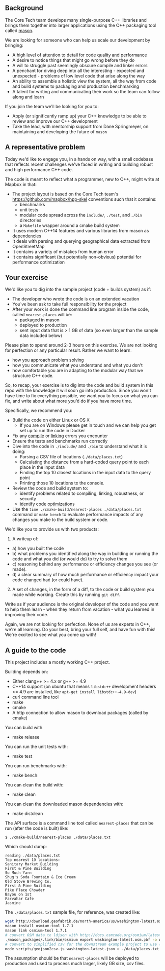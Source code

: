 ## Background

The Core Tech team develops many single-purpose C++ libraries and brings them together into larger applications using the C++ packaging tool called [mason](https://github.com/mapbox/mason/).

We are looking for someone who can help us scale our development by bringing:

 - A high level of attention to detail for code quality and performance
 - A desire to notice things that might go wrong before they do
 - A will to struggle past seemingly obscure compile and linker errors
 - A penchant for diving deep into all the interesting - expected and unexpected - problems of low level code that arise along the way
 - An ability to assemble a holistic view the system, all the way from code and build systems to packaging and production benchmarking
 - A talent for writing and communicating their work so the team can follow along and learn

If you join the team we'll be looking for you to:

 - Apply (or significantly ramp up) your C++ knowledge to be able to review and improve our C++ development
 - Take the lead, with mentorship support from Dane Springmeyer, on maintaining and developing the future of `mason`


## A representative problem

Today we'd like to engage you, in a hands on way, with a small codebase that reflects recent challenges we've faced in writing and building robust and high performance C++ code.

The code is meant to reflect what a programmer, new to C++, might write at Mapbox in that:

 - The project layout is based on the Core Tech team's https://github.com/mapbox/hpp-skel conventions such that it contains:
   - benchmarks
   - unit tests
   - modular code spread across the `include/`, `./test`, and `./bin` directories
   - a `Makefile` wrapper around a cmake build system
 - It uses modern C++14 features and various libraries from mason as dependencies
 - It deals with parsing and querying geographical data extracted from OpenStreetMap
 - It contains a variety of mistakes from human error
 - It contains significant (but potentially non-obvious) potential for performance optimization


## Your exercise

We'd like you to dig into the sample project (code + builds system) as if:

- The developer who wrote the code is on an extended vacation
- You've been ask to take full responsibility for the project
- After your work is done the command line program inside the code, called `nearest-places` will be:
  - packaged in mason
  - deployed to production
  - sent input data that is > 1 GB of data (so even larger than the sample data included below)

Please plan to spend around 2-3 hours on this exercise. We are not looking for perfection or any particular result. Rather we want to learn:

 - how you approach problem solving
 - how you communicate what you understand and what you don't
 - how comfortable you are in adapting to the modular way that we structure C++ code.

So, to recap, your exercise is to dig into the code and build system in this repo with the knowledge it will soon go into production. Since you won't have time to fix everything possible, we want you to focus on what you can fix, and write about what more you'd do if you have more time.

Specifically, we recommend you:

- Build the code on either Linux or OS X
  - If you are on Windows please get in touch and we can help you get set up to run the code in Docker
- Fix any [compile](https://github.com/mapbox/cpp/blob/master/glossary.md#compiler) or [linking](https://github.com/mapbox/cpp/blob/master/glossary.md#linking) errors you encounter
- Ensure the tests and benchmarks run correctly
- Dive into the code in `./include/` and `./bin` to understand what it is doing:
  - Parsing a CSV file of locations (`./data/places.txt`)
  - Calculating the distance from a hard-coded query point to each place in the input data
  - Finding the top 10 closest locations in the input data to the query point
  - Printing those 10 locations to the console.
- Review the code and build system to:
  - identify problems related to compiling, linking, robustness, or security
  - identify code [optimizations](https://github.com/mapbox/cpp/blob/master/glossary.md#optimization-technique)
- Use the `time ./cmake-build/nearest-places ./data/places.txt` command or `make bench` to evaluate performance impacts of any changes you make to the build system or code.

We'd like you to provide us with two products:

1) A writeup of:

- a) how you built the code
- b) what problems you identified along the way in building or running the code and what you did (or would do) to try to solve them
- c) reasoning behind any performance or efficiency changes you see (or made).
- d) a clear summary of how much performance or efficiency impact your code changed had (or could have).

2) A set of changes, in the form of a diff, to the code or build system you made while working. Create this by running `git diff`.

Write as if your audience is the original developer of the code and you want to help them learn - when they return from vacation - what you learned in improving their code.

Again, we are not looking for perfection. None of us are experts in C++, we're all learning. Do your best, bring your full self, and have fun with this! We're excited to see what you come up with!


## A guide to the code

This project includes a mostly working C++ project.

Building depends on:

 - Either clang++ >= 4.x or g++ >= 4.9
 - C++14 support (on ubuntu that means `libstdc++` development headers >= 4.9 are installed, like `apt-get install libstdc++-4.9-dev`)
 - curl command line tool
 - make
 - cmake
 - A http connection to allow mason to download packages (called by cmake)

You can build with:

 - make release

You can run the unit tests with:

 - make test

You can run benchmarks with:

 - make bench

You can clean the build with:

 - make clean

You can clean the downloaded mason dependencies with:

 - make distclean

The API surface is a command line tool called `nearest-places` that can be run (after the code is built) like:


```
$ ./cmake-build/nearest-places ./data/places.txt
```

Which should dump:

```
reading ./data/places.txt
Top nearest 10 locations:
Sanitary Market Building
First & Pine Building
So Much Yarn
Shug's Soda Fountain & Ice Cream
Old Stove Brewing Co.
First & Pine Building
Pike Place Chowder
Bayou on 1st
Farvahar Cafe
Jasmine
```


The `./data/places.txt` sample file, for reference, was created like:


```bash
wget http://download.geofabrik.de/north-america/us/washington-latest.osm.pbf
mason install osmium-tool 1.7.1
mason link osmium-tool 1.7.1
# convert OSM data to ldjson with http://docs.osmcode.org/osmium/latest/osmium-export.html
./mason_packages/.link/bin/osmium export washington-latest.osm.pbf -o washington-latest.json -f geojsonseq -c export-config.json
# convert to simplified csv for the downstream example project to use (avoids needing to parse geojson)
node scripts/geojson2csv.js washington-latest.json > ./data/places.txt
```

The assumption should be that `nearest-places` will be deployed to production and used to process much larger, likely GB size, csv files.

